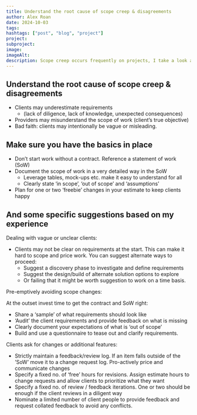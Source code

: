 ```yaml
---
title: Understand the root cause of scope creep & disagreements
author: Alex Roan
date: 2024-10-03
tags: 
hashtags: ["post", "blog", "project"]
project: 
subproject:
image:
imageAlt:
description: Scope creep occurs frequently on projects, I take a look at the  common causes and what can we do..
---
```


## Understand the root cause of scope creep & disagreements

- Clients may underestimate requirements
  - (lack of diligence, lack of knowledge, unexpected consequences)
- Providers may misunderstand the scope of work (client’s true objective)
- Bad faith: clients may intentionally  be vague or misleading.

## Make sure you have the basics in place

- Don’t start work without a contract. Reference a statement of work (SoW)
- Document the scope of work in a very detailed way in the SoW
  - Leverage tables, mock-ups etc. make it easy to understand for all
  - Clearly state ‘in scope’, ‘out of scope’  and ‘assumptions’
- Plan for one or two ‘freebie’ changes in your estimate to keep clients happy

## And some specific suggestions based on my experience

Dealing with vague or unclear clients:

- Clients may not be clear on requirements at the start. This can make it hard to scope and price work. You can suggest alternate ways to proceed:
  - Suggest a discovery phase to investigate and define requirements
  - Suggest the design/build of alternate solution options to explore
  - Or failing that it might be worth suggestion to work on a time basis.

Pre-emptively avoiding scope changes:

At the outset invest time to get the contract and SoW right:

- Share a ‘sample’ of what requirements should look like
- ‘Audit’ the client requirements and provide feedback on what is missing
- Clearly document your expectations of what is ‘out of scope’
- Build and use a questionnaire to tease out and clarify requirements.

Clients ask for changes or additional features:

- Strictly maintain a feedback/review log. If an item falls outside of the ’SoW’ move it to a change request log. Pro-actively price and communicate changes
- Specify a fixed no. of ‘free’ hours for revisions. Assign estimate hours to change requests and allow clients to prioritize what they want
- Specify a fixed no. of review / feedback iterations. One or two should be enough if the client reviews in a diligent way
- Nominate a limited number of client people to provide feedback and request collated feedback to avoid any conflicts.
